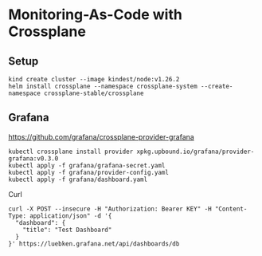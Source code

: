 # Monitoring-As-Code with Crossplane

## Setup
```
kind create cluster --image kindest/node:v1.26.2
helm install crossplane --namespace crossplane-system --create-namespace crossplane-stable/crossplane
```

## Grafana
https://github.com/grafana/crossplane-provider-grafana
```
kubectl crossplane install provider xpkg.upbound.io/grafana/provider-grafana:v0.3.0
kubectl apply -f grafana/grafana-secret.yaml
kubectl apply -f grafana/provider-config.yaml
kubectl apply -f grafana/dashboard.yaml
```

Curl
```
curl -X POST --insecure -H "Authorization: Bearer KEY" -H "Content-Type: application/json" -d '{
  "dashboard": {
    "title": "Test Dashboard"
  }
}' https://luebken.grafana.net/api/dashboards/db
```



